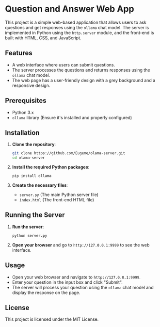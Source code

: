 # Question and Answer Web App

This project is a simple web-based application that allows users to ask questions and get responses using the `ollama` chat model. The server is implemented in Python using the `http.server` module, and the front-end is built with HTML, CSS, and JavaScript.

## Features

- A web interface where users can submit questions.
- The server processes the questions and returns responses using the `ollama` chat model.
- The web page has a user-friendly design with a grey background and a responsive design.

## Prerequisites

- Python 3.x
- `ollama` library (Ensure it's installed and properly configured)

## Installation

1. **Clone the repository**:
    ```bash
    git clone https://github.com/Eugeme/olama-server.git
    cd olama-server
    ```

2. **Install the required Python packages**:
    ```bash
    pip install ollama
    ```

3. **Create the necessary files**:
    - `server.py` (The main Python server file)
    - `index.html` (The front-end HTML file)

## Running the Server

1. **Run the server**:
    ```bash
    python server.py
    ```

2. **Open your browser** and go to `http://127.0.0.1:9999` to see the web interface.

## Usage

- Open your web browser and navigate to `http://127.0.0.1:9999`.
- Enter your question in the input box and click "Submit".
- The server will process your question using the `ollama` chat model and display the response on the page.

## License

This project is licensed under the MIT License.